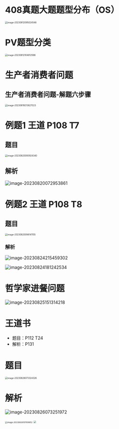# 408真题大题题型分布（OS）

<img src="https://cvp.oss-cn-shanghai.aliyuncs.com/picgo/202308120950942.png" alt="image-20230812095024546" style="zoom:50%;" />



# PV题型分类

<img src="https://cvp.oss-cn-shanghai.aliyuncs.com/picgo/202308121048704.png" alt="image-20230812104812566" style="zoom:50%;" />



# 生产者消费者问题



## 生产者消费者问题-解题六步骤

<img src="https://cvp.oss-cn-shanghai.aliyuncs.com/picgo/202308192138237.png" alt="image-20230819213827023" style="zoom:50%;" />



# 例题1 王道 P108 T7



## 题目

<img src="https://cvp.oss-cn-shanghai.aliyuncs.com/picgo/202308200939471.png" alt="image-20230820093924340" style="zoom: 50%;" />



## 解析

![image-20230820072953861](https://cvp.oss-cn-shanghai.aliyuncs.com/picgo/202308200729128.png)



# 例题2 王道 P108 T8



## 题目

<img src="https://cvp.oss-cn-shanghai.aliyuncs.com/picgo/202308200941225.png" alt="image-20230820094141155" style="zoom: 50%;" />



### 解析

![image-20230824215459302](https://cvp.oss-cn-shanghai.aliyuncs.com/picgo/202308242154574.png)

![image-20230824181242534](https://cvp.oss-cn-shanghai.aliyuncs.com/picgo/202308241812099.png)



# 哲学家进餐问题

![image-20230825151314218](https://cvp.oss-cn-shanghai.aliyuncs.com/picgo/202308251513798.png)



# 王道书 

* 题目：P112 T24
* 解析：P131



# 题目

<img src="https://cvp.oss-cn-shanghai.aliyuncs.com/picgo/202308260733407.png" alt="image-20230826073324326" style="zoom: 50%;" />



# 解析

![image-20230826073251972](https://cvp.oss-cn-shanghai.aliyuncs.com/picgo/202308260732258.png)

<img src="https://cvp.oss-cn-shanghai.aliyuncs.com/picgo/202308261011324.png" alt="image-20230826101109852" style="zoom: 45%;" />

<img src="https://cvp.oss-cn-shanghai.aliyuncs.com/picgo/202308261410274.png" style="zoom:50%;" />

